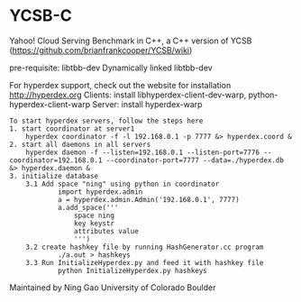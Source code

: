 YCSB-C
======

Yahoo! Cloud Serving Benchmark in C++, a C++ version of YCSB (https://github.com/brianfrankcooper/YCSB/wiki)


pre-requisite: libtbb-dev
Dynamically linked libtbb-dev

For hyperdex support, check out the website for installation http://hyperdex.org
	Clients: install libhyperdex-client-dev-warp, python-hyperdex-client-warp
	Server: install hyperdex-warp
	
	To start hyperdex servers, follow the steps here
	1. start coordinator at server1
		hyperdex coordinator -f -l 192.168.0.1 -p 7777 &> hyperdex.coord &
	2. start all daemons in all servers
		hyperdex daemon -f --listen=192.168.0.1 --listen-port=7776 --coordinator=192.168.0.1 --coordinator-port=7777 --data=./hyperdex.db &> hyperdex.daemon &
	3. initialize database
		3.1 Add space "ning" using python in coordinator
				import hyperdex.admin
				a = hyperdex.admin.Admin('192.168.0.1', 7777)
				a.add_space('''
  					space ning
  					key keystr
  					attributes value
  					''')
		3.2 create hashkey file by running HashGenerator.cc program
				./a.out > hashkeys
		3.3 Run InitializeHyperdex.py and feed it with hashkey file
				python InitializeHyperdex.py hashkeys

Maintained by Ning Gao
University of Colorado Boulder
